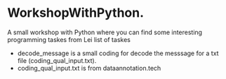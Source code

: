 # WorkshopWithPython.
 A small workshop with Python where you can find some interesting programming taskes from Lei
 list of taskes
 * decode_message is a small coding for decode the messsage for a txt file (coding_qual_input.txt).
 * coding_qual_input.txt is from dataannotation.tech
